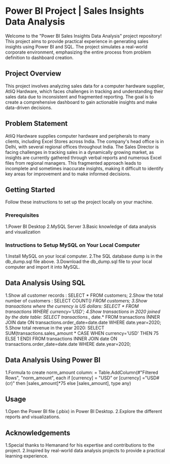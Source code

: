 # Power BI Project | Sales Insights Data Analysis
Welcome to the "Power BI Sales Insights Data Analysis" project repository! This project aims to provide practical experience in generating sales insights using Power BI and SQL. The project simulates a real-world corporate environment, emphasizing the entire process from problem definition to dashboard creation.

## Project Overview
This project involves analyzing sales data for a computer hardware supplier, AtliQ Hardware, which faces challenges in tracking and understanding their sales data due to inconsistent and fragmented reporting. The goal is to create a comprehensive dashboard to gain actionable insights and make data-driven decisions.

## Problem Statement
AtliQ Hardware supplies computer hardware and peripherals to many clients, including Excel Stores across India. The company's head office is in Delhi, with several regional offices throughout India. The Sales Director is facing challenges in tracking sales in a dynamically growing market, as insights are currently gathered through verbal reports and numerous Excel files from regional managers. This fragmented approach leads to incomplete and sometimes inaccurate insights, making it difficult to identify key areas for improvement and to make informed decisions.

## Getting Started
Follow these instructions to set up the project locally on your machine.

### Prerequisites
1.Power BI Desktop 
2.MySQL Server
3.Basic knowledge of data analysis and visualization

### Instructions to Setup MySQL on Your Local Computer
1.Install MySQL on your local computer.
2.The SQL database dump is in the db_dump.sql file above.
3.Download the db_dump.sql file to your local computer and import it into MySQL.

## Data Analysis Using SQL

1.Show all customer records :
 SELECT * FROM customers;
2.Show the total number of customers :
 SELECT COUNT(*) FROM customers;
3.Show transactions where the currency is US dollars: 
 SELECT * FROM transactions WHERE currency='USD';
4.Show transactions in 2020 joined by the date table: 
 SELECT transactions.*, date.* FROM transactions INNER JOIN date ON transactions.order_date=date.date WHERE date.year=2020;
5.Show total revenue in the year 2020: 
 SELECT SUM(transactions.sales_amount * CASE WHEN currency='USD' THEN 75 ELSE 1 END) FROM transactions INNER JOIN date ON transactions.order_date=date.date WHERE date.year=2020;

## Data Analysis Using Power BI

1.Formula to create norm_amount column:
= Table.AddColumn(#"Filtered Rows", "norm_amount", each if [currency] = "USD" or [currency] ="USD#(cr)" then [sales_amount]*75 else [sales_amount], type any)

## Usage
1.Open the Power BI file (.pbix) in Power BI Desktop.
2.Explore the different reports and visualizations.

## Acknowledgements
1.Special thanks to Hemanand for his expertise and contributions to the project.
2.Inspired by real-world data analysis projects to provide a practical learning experience.


